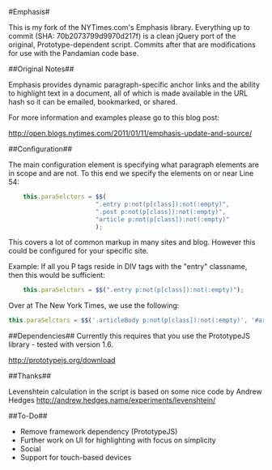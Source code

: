 #Emphasis#

This is my fork of the NYTimes.com's Emphasis library. Everything up to commit (SHA: 70b2073799d9970d217f) is a clean jQuery port of the original, Prototype-dependent script. Commits after that are modifications for use with the Pandamian code base.


##Original Notes##

Emphasis provides dynamic paragraph-specific anchor links and the ability to highlight text in a document, all of which is made available in the URL hash so it can be emailed, bookmarked, or shared.

For more information and examples please go to this blog post:

http://open.blogs.nytimes.com/2011/01/11/emphasis-update-and-source/

##Configuration##

The main configuration element is specifying what paragraph elements are in scope and are not. To this end we specify the elements on or near Line 54:

```javascript
    this.paraSelctors = $$(
                        ".entry p:not(p[class]):not(:empty)",
                        ".post p:not(p[class]):not(:empty)", 
                        "article p:not(p[class]):not(:empty)"
                        );
```

This covers a lot of common markup in many sites and blog. However this could be configured for your specific site.

Example: If all you P tags reside in DIV tags with the "entry" classname, then this would be sufficient:

```javascript
    this.paraSelctors = $$(".entry p:not(p[class]):not(:empty)");
```

Over at The New York Times, we use the following:

```javascript    
this.paraSelctors = $$('.articleBody p:not(p[class]):not(:empty)', '#articleBody p:not(p[class]):not(:empty)', '#content div.entry-content p:not(p[class]):not(:empty)');
```

##Dependencies##
Currently this requires that you use the PrototypeJS library - tested with version 1.6.

http://prototypejs.org/download

##Thanks##

Levenshtein calculation in the script is based on some nice code by Andrew Hedges
http://andrew.hedges.name/experiments/levenshtein/

##To-Do##

 - Remove framework dependency (PrototypeJS)
 - Further work on UI for highlighting with focus on simplicity
 - Social
 - Support for touch-based devices
